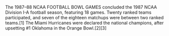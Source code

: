 The 1987–88 NCAA FOOTBALL BOWL GAMES concluded the 1987 NCAA Division I-A football season, featuring 18 games. Twenty ranked teams participated, and seven of the eighteen matchups were between two ranked teams.[1] The Miami Hurricanes were declared the national champions, after upsetting #1 Oklahoma in the Orange Bowl.[2][3]
